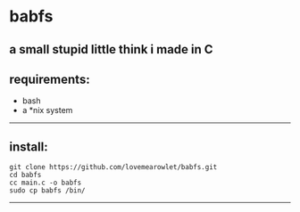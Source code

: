 # babfs
a small stupid little think i made in C
---
## requirements:
- bash
- a *nix system
---
## install:
```
git clone https://github.com/lovemearowlet/babfs.git
cd babfs
cc main.c -o babfs
sudo cp babfs /bin/
```
---

